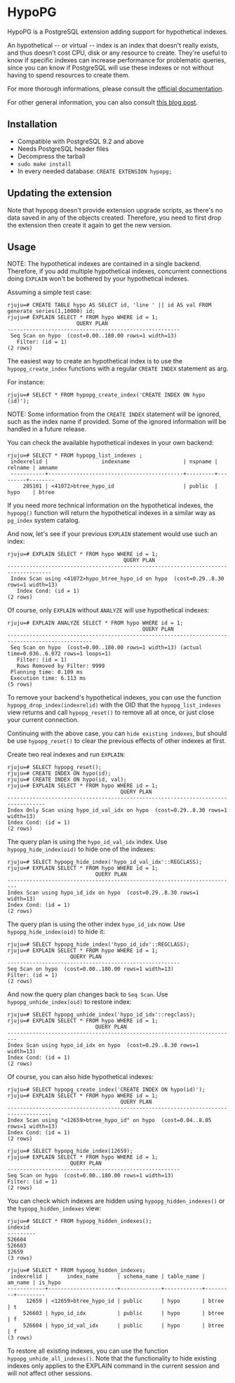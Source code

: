 HypoPG
=======

HypoPG is a PostgreSQL extension adding support for hypothetical indexes.

An hypothetical -- or virtual -- index is an index that doesn't really exists, and
thus doesn't cost CPU, disk or any resource to create.  They're useful to know
if specific indexes can increase performance for problematic queries, since
you can know if PostgreSQL will use these indexes or not without having to
spend resources to create them.

For more thorough informations, please consult the [official
documentation](https://hypopg.readthedocs.io).

For other general information, you can also consult [this blog
post](https://rjuju.github.io/postgresql/2015/07/02/how-about-hypothetical-indexes.html).

Installation
------------

- Compatible with PostgreSQL 9.2 and above
- Needs PostgreSQL header files
- Decompress the tarball
- `sudo make install`
- In every needed database: `CREATE EXTENSION hypopg;`


Updating the extension
----------------------

Note that hypopg doesn't provide extension upgrade scripts, as there's no
data saved in any of the objects created.  Therefore, you need to first drop
the extension then create it again to get the new version.

Usage
-----

NOTE: The hypothetical indexes are contained in a single backend. Therefore,
if you add multiple hypothetical indexes, concurrent connections doing
`EXPLAIN` won't be bothered by your hypothetical indexes.

Assuming a simple test case:

    rjuju=# CREATE TABLE hypo AS SELECT id, 'line ' || id AS val FROM generate_series(1,10000) id;
    rjuju=# EXPLAIN SELECT * FROM hypo WHERE id = 1;
                          QUERY PLAN
    -------------------------------------------------------
     Seq Scan on hypo  (cost=0.00..180.00 rows=1 width=13)
       Filter: (id = 1)
    (2 rows)


The easiest way to create an hypothetical index is to use the
`hypopg_create_index` functions with a regular `CREATE INDEX` statement as arg.

For instance:

    rjuju=# SELECT * FROM hypopg_create_index('CREATE INDEX ON hypo (id)');

NOTE: Some information from the `CREATE INDEX` statement will be ignored, such as
the index name if provided. Some of the ignored information will be handled in
a future release.

You can check the available hypothetical indexes in your own backend:

    rjuju=# SELECT * FROM hypopg_list_indexes ;
     indexrelid |                 indexname                 | nspname | relname | amname
     -----------+-------------------------------------------+---------+---------+--------
         205101 | <41072>btree_hypo_id                      | public  | hypo    | btree


If you need more technical information on the hypothetical indexes, the
`hypopg()` function will return the hypothetical indexes in a similar way as
`pg_index` system catalog.

And now, let's see if your previous `EXPLAIN` statement would use such an index:

    rjuju=# EXPLAIN SELECT * FROM hypo WHERE id = 1;
                                         QUERY PLAN
    ------------------------------------------------------------------------------------
     Index Scan using <41072>hypo_btree_hypo_id on hypo  (cost=0.29..8.30 rows=1 width=13)
       Index Cond: (id = 1)
    (2 rows)


Of course, only `EXPLAIN` without `ANALYZE` will use hypothetical indexes:

    rjuju=# EXPLAIN ANALYZE SELECT * FROM hypo WHERE id = 1;
                                               QUERY PLAN
    -------------------------------------------------------------------------------------------------
     Seq Scan on hypo  (cost=0.00..180.00 rows=1 width=13) (actual time=0.036..6.072 rows=1 loops=1)
       Filter: (id = 1)
       Rows Removed by Filter: 9999
     Planning time: 0.109 ms
     Execution time: 6.113 ms
    (5 rows)

To remove your backend's hypothetical indexes, you can use the function
`hypopg_drop_index(indexrelid)` with the OID that the `hypopg_list_indexes`
view returns and call `hypopg_reset()` to remove all at once, or just close
your current connection.

Continuing with the above case, you can `hide existing indexes`,
but should be use `hypopg_reset()` to clear the previous effects of other indexes at first.

Create two real indexes and run `EXPLAIN`:

    rjuju=# SELECT hypopg_reset();
    rjuju=# CREATE INDEX ON hypo(id);
    rjuju=# CREATE INDEX ON hypo(id, val);
    rjuju=# EXPLAIN SELECT * FROM hypo WHERE id = 1;
                                        QUERY PLAN
    ----------------------------------------------------------------------------------
    Index Only Scan using hypo_id_val_idx on hypo  (cost=0.29..8.30 rows=1 width=13)
    Index Cond: (id = 1)
    (2 rows)

The query plan is using the `hypo_id_val_idx` index. Use `hypopg_hide_index(oid)` to hide one of the indexes:

    rjuju=# SELECT hypopg_hide_index('hypo_id_val_idx'::REGCLASS);
    rjuju=# EXPLAIN SELECT * FROM hypo WHERE id = 1;
                                QUERY PLAN
    -------------------------------------------------------------------------
    Index Scan using hypo_id_idx on hypo  (cost=0.29..8.30 rows=1 width=13)
    Index Cond: (id = 1)
    (2 rows)

The query plan is using the other index `hypo_id_idx` now. Use `hypopg_hide_index(oid)` to hide it:

    rjuju=# SELECT hypopg_hide_index('hypo_id_idx'::REGCLASS);
    rjuju=# EXPLAIN SELECT * FROM hypo WHERE id = 1;
                        QUERY PLAN
    -------------------------------------------------------
    Seq Scan on hypo  (cost=0.00..180.00 rows=1 width=13)
    Filter: (id = 1)
    (2 rows)

And now the query plan changes back to `Seq Scan`. Use `hypopg_unhide_index(oid)` to restore index:

    rjuju=# SELECT hypopg_unhide_index('hypo_id_idx'::regclass);
    rjuju=# EXPLAIN SELECT * FROM hypo WHERE id = 1;
                                QUERY PLAN
    -------------------------------------------------------------------------
    Index Scan using hypo_id_idx on hypo  (cost=0.29..8.30 rows=1 width=13)
    Index Cond: (id = 1)
    (2 rows)

Of course, you can also hide hypothetical indexes:

    rjuju=# SELECT hypopg_create_index('CREATE INDEX ON hypo(id)');
    rjuju=# EXPLAIN SELECT * FROM hypo WHERE id = 1;
                                        QUERY PLAN
    ------------------------------------------------------------------------------------
    Index Scan using "<12659>btree_hypo_id" on hypo  (cost=0.04..8.05 rows=1 width=13)
    Index Cond: (id = 1)
    (2 rows)

    rjuju=# SELECT hypopg_hide_index(12659);
    rjuju=# EXPLAIN SELECT * FROM hypo WHERE id = 1;
                        QUERY PLAN
    -------------------------------------------------------
    Seq Scan on hypo  (cost=0.00..180.00 rows=1 width=13)
    Filter: (id = 1)
    (2 rows)

You can check which indexes are hidden using `hypopg_hidden_indexes()` or the `hypopg_hidden_indexes` view:

    rjuju=# SELECT * FROM hypopg_hidden_indexes();
    indexid
    ---------
    526604
    526603
    12659
    (3 rows)

    rjuju=# SELECT * FROM hypopg_hidden_indexes;
     indexrelid |      index_name      | schema_name | table_name | am_name | is_hypo
    ------------+----------------------+-------------+------------+---------+---------
          12659 | <12659>btree_hypo_id | public      | hypo       | btree   | t
         526603 | hypo_id_idx          | public      | hypo       | btree   | f
         526604 | hypo_id_val_idx      | public      | hypo       | btree   | f
    (3 rows)

To restore all existing indexes, you can use the function `hypopg_unhide_all_indexes()`.
Note that the functionality to hide existing indexes only applies to the EXPLAIN command in the current session
and will not affect other sessions.

